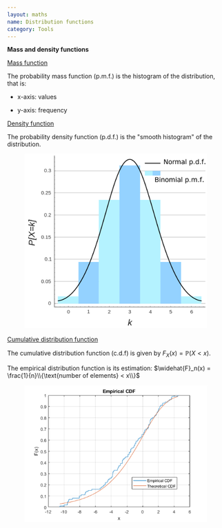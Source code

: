 ```yaml
---
layout: maths
name: Distribution functions
category: Tools
---
```


**Mass and density functions**

<ins>Mass function</ins>

The probability mass function (p.m.f.) is the histogram of the
distribution, that is:

- x-axis: values

- y-axis: frequency

<ins>Density function</ins>

The probability density function (p.d.f.) is the \"smooth histogram\" of
the distribution.

<figure>
    <img src="/assets/img/mass_density_functions.png">
</figure>

<ins>Cumulative distribution function</ins>

The cumulative distribution function (c.d.f) is given by $F_X(x)= \mathbb{P}(X < x)$. 

The empirical distribution function is its estimation:
$\widehat{F}_n(x) = \frac{1}{n}\\{\text{number of elements} < x\\}$

<figure>
    <img src="/assets/img/CDF.png">
</figure>
